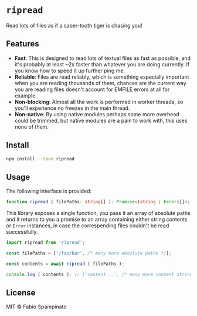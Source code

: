 # `ripread`

Read lots of files as if a saber-tooth tiger is chasing you!

## Features

- **Fast**: This is designed to read lots of textual files as fast as possible, and it's probably at least ~2x faster than whatever you are doing currently. If you know how to speed it up further ping me.
- **Reliable**: Files are read reliably, which is something especially important when you are reading thousands of them, chances are the current way you are reading files doesn't account for EMFILE errors at all for example.
- **Non-blocking**: Almost all the work is performed in worker threads, so you'll experience no freezes in the main thread.
- **Non-native**: By using native modules perhaps some more overhead could be trimmed, but native modules are a pain to work with, this uses none of them.

## Install

```sh
npm install --save ripread
```

## Usage

The following interface is provided:

```ts
function ripread ( filePaths: string[] ): Promise<(string | Error)[]>;
```

This library exposes a single function, you pass it an array of absolute paths and it returns to you a promise to an array containing either string contents or `Error` instances, in case the correspending files couldn't be read successfully.

```ts
import ripread from 'ripread';

const filePaths = ['/foo/bar', /* many more absolute paths */];

const contents = await ripread ( filePaths );

console.log ( contents ); // ['content...', /* many more content strings */]
```

## License

MIT © Fabio Spampinato

